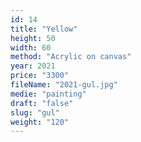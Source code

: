 ```yaml
---
id: 14
title: "Yellow"
height: 50
width: 60
method: "Acrylic on canvas"
year: 2021
price: "3300"
fileName: "2021-gul.jpg"
medie: "painting"
draft: "false"
slug: "gul"
weight: "120"
---
```

